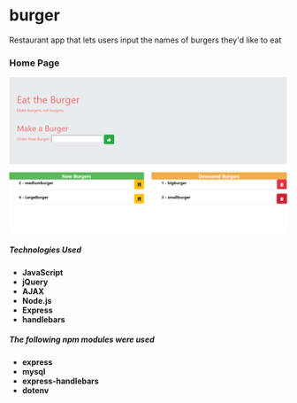 # burger
Restaurant app that lets users input the names of burgers they'd like to eat
### Home Page
![Burger Home Page](https://github.com/sjosevich/burger/blob/master/public/assets/img/Capture.PNG)


##### Technologies Used
* **JavaScript**
* **jQuery**
* **AJAX**
* **Node.js**
* **Express**
* **handlebars**

##### The following npm modules were used
* **express**
* **mysql**
* **express-handlebars**
* **dotenv**

